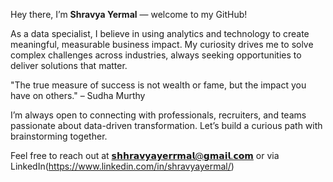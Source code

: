 Hey there, I’m **Shravya Yermal** — welcome to my GitHub!

As a data specialist, I believe in using analytics and technology to create meaningful, measurable business impact. My curiosity drives me to solve complex challenges across industries, always seeking opportunities to deliver solutions that matter.

"The true measure of success is not wealth or fame, but the impact you have on others."
– Sudha Murthy

I’m always open to connecting with professionals, recruiters, and teams passionate about data-driven transformation. Let’s build a curious path with brainstorming together.

Feel free to reach out at 𝘀𝗵𝗵𝗿𝗮𝘃𝘆𝗮𝘆𝗲𝗿𝗿𝗺𝗮𝗹@𝗴𝗺𝗮𝗶𝗹.𝗰𝗼𝗺 or via LinkedIn(https://www.linkedin.com/in/shravyayermal/)
